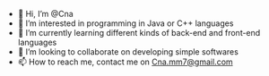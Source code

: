 - 👋 Hi, I’m @Cna
- 👀 I’m interested in programming in Java or C++ languages
- 🌱 I’m currently learning different kinds of back-end and front-end languages
- 💞️ I’m looking to collaborate on developing simple softwares
- 📫 How to reach me, contact me on Cna.mm7@gmail.com

<!---
Cnamm7/Cnamm7 is a ✨ special ✨ repository because its `README.md` (this file) appears on your GitHub profile.
You can click the Preview link to take a look at your changes.
--->
